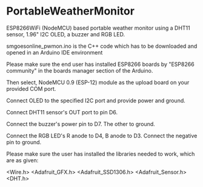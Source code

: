 # PortableWeatherMonitor
ESP8266WiFi (NodeMCU) based portable weather monitor using a DHT11 sensor, 1.96" I2C OLED, a buzzer and RGB LED.


smgoesonline_pwmon.ino is the C++ code which has to be downloaded and opened in an Arduino IDE environment

Please make sure the end user has installed ESP8266 boards by "ESP8266 community" in the boards manager section of the Arduino.

Then select, NodeMCU 0.9 (ESP-12) module as the upload board on your provided COM port.



Connect OLED to the specified I2C port and provide power and ground.

Connect DHT11 sensor's OUT port to pin D6.

Connect the buzzer's power pin to D7. The other to ground.

Connect the RGB LED's R anode to D4, B anode to D3. Connect the negative pin to ground.



Please make sure the user has installed the libraries needed to work, which are as given:

<Wire.h>
<Adafruit_GFX.h>
<Adafruit_SSD1306.h>
<Adafruit_Sensor.h>
<DHT.h>
